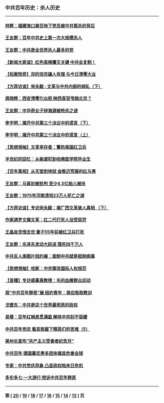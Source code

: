 ### 中共百年历史：杀人历史
---
#### [林辉：福建海口逾百地下党员被中共冤杀的背后](../../pages/nf1176106/n13878946.md?03060430) 
#### [王友群：百年中共史上第一次大规模杀人](../../pages/nf1176106/n13863785.md?03060430) 
#### [王友群：中共是全世界杀人最多的党](../../pages/nf1176106/n13860689.md?03060430) 
#### [【新闻大家谈】红色高棉覆灭关键 中共全复制！](../../pages/nf1176106/n13850222.md?03060430) 
#### [【拍案惊奇】邓的坦克碾人有理 与今日清零大业](../../pages/nf1176106/n13729574.md?03060430) 
#### [【方菲访谈】宋永毅 : 文革与中共内部的倾轧（下）](../../pages/nf1176106/n13486836.md?03060430) 
#### [周晓辉：西安清零引众怒 陕西高官甩锅北京？](../../pages/nf1176106/n13484627.md?03060430) 
#### [王友群：中华奇女子钟海源被枪杀之谜](../../pages/nf1176106/n13430555.md?03060430) 
#### [李宇明：揭开中共第三个决议中的谎言（下）](../../pages/nf1176106/n13389389.md?03060430) 
#### [李宇明：揭开中共第三个决议中的谎言（上）](../../pages/nf1176106/n13388697.md?03060430) 
#### [【思想领袖】文革幸存者：警防美国红卫兵](../../pages/nf1176106/n13339289.md?03060430) 
#### [半世纪的回忆：从偷渡犯到哈佛医学院毕业生](../../pages/nf1176106/n13345328.md?03060430) 
#### [【百年真相】从天堂到地狱 金敬迈荒唐的红与黑](../../pages/nf1176106/n13336995.md?03060430) 
#### [王友群：马寅初被批判 至少4.5亿胎儿被杀](../../pages/nf1176106/n13260313.md?03060430) 
#### [王友群：1975年河南溃坝23万人死亡之谜](../../pages/nf1176106/n13231576.md?03060430) 
#### [【方菲访谈】专访宋永毅：揭广西文革骇人真相 （下）](../../pages/nf1176106/n13209074.md?03060430) 
#### [作家遇罗文揭文革：红二代打死人没受惩罚](../../pages/nf1176106/n13205254.md?03060430) 
#### [王晶垚含恨去世 妻子55年前被红卫兵打死](../../pages/nf1176106/n13203590.md?03060430) 
#### [王友群：毛泽东发动大跃进 饿死四千万人](../../pages/nf1176106/n13177158.md?03060430) 
#### [中共反人类图片纽约展：抵制中共就是抵制病毒](../../pages/nf1176106/n13115371.md?03060430) 
#### [【思想领袖】哈斯：中共窜改国际人权规范](../../pages/nf1176106/n13053647.md?03060430) 
#### [【首播】专访盛慕真教授：毛的血腥群众运动](../../pages/nf1176106/n13091782.md?03060430) 
#### [观“中共百年罪恶”展 纽约青年：美应吸取教训](../../pages/nf1176106/n13085246.md?03060430) 
#### [戈壁东：中共是这个世界最邪恶的政权](../../pages/nf1176106/n13085641.md?03060430) 
#### [易蓉：百年红祸恶贯满盈 解体中共刻不容缓](../../pages/nf1176106/n13084455.md?03060430) 
#### [中共百年党庆 看其铁窗下精英们的苦难（5）](../../pages/nf1176106/n13076766.md?03060430) 
#### [美州长宣布“共产主义受害者纪念月”](../../pages/nf1176106/n13074024.md?03060430) 
#### [中共百年 德国慕尼黑多团体揭其危害全球](../../pages/nf1176106/n13068873.md?03060430) 
#### [专家：中共党庆异象 凸显政权陷末日危机](../../pages/nf1176106/n13067084.md?03060430) 
#### [多伦多七·一大游行 控诉中共百年罪恶](../../pages/nf1176106/n13062043.md?03060430) 

---
#### 第 [ [20](./20.md?03060430) / [19](./19.md?03060430) / [18](./18.md?03060430) / [17](./17.md?03060430) / [16](./16.md?03060430) / [15](./15.md?03060430) / [14](./14.md?03060430) / [13](./13.md?03060430) ] 页
